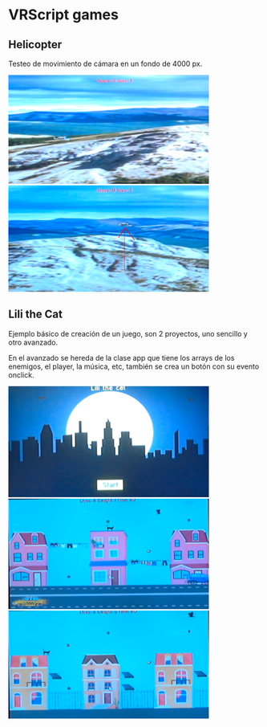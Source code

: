 # VRScript games

## Helicopter

Testeo de movimiento de cámara en un fondo de 4000 px.

<img src="docs/helicopter1.PNG" width="400">

<img src="docs/helicopter2.PNG" width="400">

## Lili the Cat

Ejemplo básico de creación de un juego, son 2 proyectos, uno sencillo y otro avanzado.

En el avanzado se hereda de la clase app que tiene los arrays de los enemigos, el player, la música, etc, también se crea un botón con su evento onclick.

<img src="docs/lili1.PNG" width="400">

<img src="docs/lili2.PNG" width="400">

<img src="docs/lili3.PNG" width="400">


